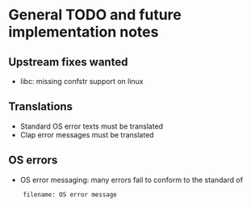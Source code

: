 # General TODO and future implementation notes

## Upstream fixes wanted

* libc: missing confstr support on linux

## Translations

* Standard OS error texts must be translated
* Clap error messages must be translated

## OS errors

* OS error messaging: many errors fail to conform to the standard of
```
	filename: OS error message
```

